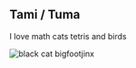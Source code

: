 ## Tami / Tuma

I love math cats tetris and birds

![black cat bigfootjinx](https://i.pinimg.com/736x/7b/53/28/7b5328c114814a3c2c9cfc3e81b5194b.jpg)
<!--
**farntami/farntami** is a ✨ _special_ ✨ repository because its `README.md` (this file) appears on your GitHub profile.

Here are some ideas to get you started:

- 🔭 I’m currently working on ...
- 🌱 I’m currently learning ...
- 👯 I’m looking to collaborate on ...
- 🤔 I’m looking for help with ...
- 💬 Ask me about ...
- 📫 How to reach me: ...
- 😄 Pronouns: ...
- ⚡ Fun fact: ...
-->
